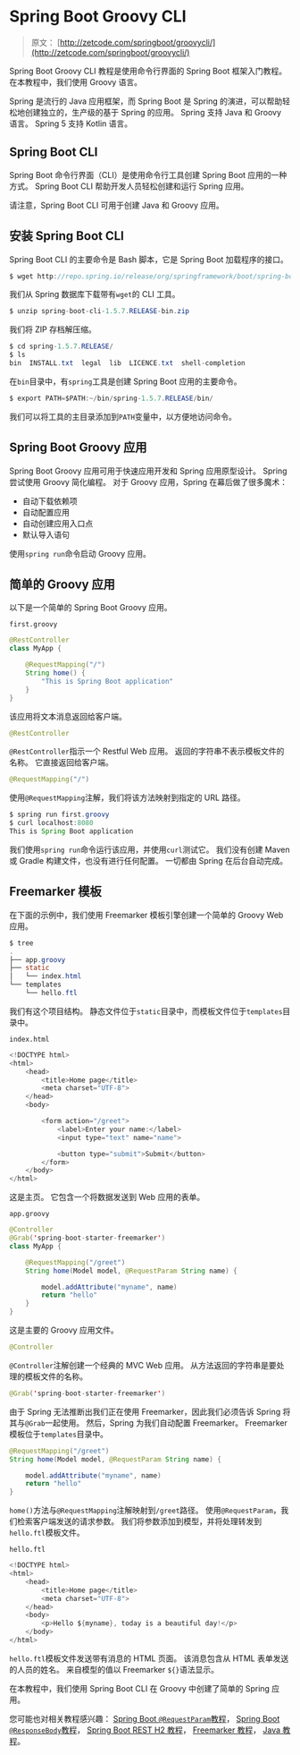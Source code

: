 # Spring Boot Groovy CLI

> 原文： [http://zetcode.com/springboot/groovycli/](http://zetcode.com/springboot/groovycli/)

Spring Boot Groovy CLI 教程是使用命令行界面的 Spring Boot 框架入门教程。 在本教程中，我们使用 Groovy 语言。

Spring 是流行的 Java 应用框架，而 Spring Boot 是 Spring 的演进，可以帮助轻松地创建独立的，生产级的基于 Spring 的应用。 Spring 支持 Java 和 Groovy 语言。 Spring 5 支持 Kotlin 语言。

## Spring Boot CLI

Spring Boot 命令行界面（CLI）是使用命令行工具创建 Spring Boot 应用的一种方式。 Spring Boot CLI 帮助开发人员轻松创建和运行 Spring 应用。

请注意，Spring Boot CLI 可用于创建 Java 和 Groovy 应用。

## 安装 Spring Boot CLI

Spring Boot CLI 的主要命令是 Bash 脚本，它是 Spring Boot 加载程序的接口。

```java
$ wget http://repo.spring.io/release/org/springframework/boot/spring-boot-cli/1.5.7.RELEASE/spring-boot-cli-1.5.7.RELEASE-bin.zip

```

我们从 Spring 数据库下载带有`wget`的 CLI 工具。

```java
$ unzip spring-boot-cli-1.5.7.RELEASE-bin.zip 

```

我们将 ZIP 存档解压缩。

```java
$ cd spring-1.5.7.RELEASE/
$ ls
bin  INSTALL.txt  legal  lib  LICENCE.txt  shell-completion

```

在`bin`目录中，有`spring`工具是创建 Spring Boot 应用的主要命令。

```java
$ export PATH=$PATH:~/bin/spring-1.5.7.RELEASE/bin/

```

我们可以将工具的主目录添加到`PATH`变量中，以方便地访问命令。

## Spring Boot Groovy 应用

Spring Boot Groovy 应用可用于快速应用开发和 Spring 应用原型设计。 Spring 尝试使用 Groovy 简化编程。 对于 Groovy 应用，Spring 在幕后做了很多魔术：

*   自动下载依赖项
*   自动配置应用
*   自动创建应用入口点
*   默认导入语句

使用`spring run`命令启动 Groovy 应用。

## 简单的 Groovy 应用

以下是一个简单的 Spring Boot Groovy 应用。

`first.groovy`

```java
@RestController
class MyApp {

    @RequestMapping("/")
    String home() {
        "This is Spring Boot application"
    }
}

```

该应用将文本消息返回给客户端。

```java
@RestController

```

`@RestController`指示一个 Restful Web 应用。 返回的字符串不表示模板文件的名称。 它直接返回给客户端。

```java
@RequestMapping("/")

```

使用`@RequestMapping`注解，我们将该方法映射到指定的 URL 路径。

```java
$ spring run first.groovy
$ curl localhost:8080
This is Spring Boot application

```

我们使用`spring run`命令运行该应用，并使用`curl`测试它。 我们没有创建 Maven 或 Gradle 构建文件，也没有进行任何配置。 一切都由 Spring 在后台自动完成。

## Freemarker 模板

在下面的示例中，我们使用 Freemarker 模板引擎创建一个简单的 Groovy Web 应用。

```java
$ tree
.
├── app.groovy
├── static
│   └── index.html
└── templates
    └── hello.ftl

```

我们有这个项目结构。 静态文件位于`static`目录中，而模板文件位于`templates`目录中。

`index.html`

```java
<!DOCTYPE html>
<html>
    <head>
        <title>Home page</title>
        <meta charset="UTF-8">
    </head>
    <body>

        <form action="/greet">
            <label>Enter your name:</label>
            <input type="text" name="name">

            <button type="submit">Submit</button>
        </form>
    </body>
</html>

```

这是主页。 它包含一个将数据发送到 Web 应用的表单。

`app.groovy`

```java
@Controller
@Grab('spring-boot-starter-freemarker')
class MyApp {

    @RequestMapping("/greet")
    String home(Model model, @RequestParam String name) {

        model.addAttribute("myname", name)
        return "hello"
    }
}

```

这是主要的 Groovy 应用文件。

```java
@Controller

```

`@Controller`注解创建一个经典的 MVC Web 应用。 从方法返回的字符串是要处理的模板文件的名称。

```java
@Grab('spring-boot-starter-freemarker')

```

由于 Spring 无法推断出我们正在使用 Freemarker，因此我们必须告诉 Spring 将其与`@Grab`一起使用。 然后，Spring 为我们自动配置 Freemarker。 Freemarker 模板位于`templates`目录中。

```java
@RequestMapping("/greet")
String home(Model model, @RequestParam String name) {

    model.addAttribute("myname", name)
    return "hello"
}

```

`home()`方法与`@RequestMapping`注解映射到`/greet`路径。 使用`@RequestParam`，我们检索客户端发送的请求参数。 我们将参数添加到模型，并将处理转发到`hello.ftl`模板文件。

`hello.ftl`

```java
<!DOCTYPE html>
<html>
    <head>
        <title>Home page</title>
        <meta charset="UTF-8">
    </head>
    <body>
        <p>Hello ${myname}, today is a beautiful day!</p>
    </body>
</html>

```

`hello.ftl`模板文件发送带有消息的 HTML 页面。 该消息包含从 HTML 表单发送的人员的姓名。 来自模型的值以 Freemarker `${}`语法显示。

在本教程中，我们使用 Spring Boot CLI 在 Groovy 中创建了简单的 Spring 应用。

您可能也对相关教程感兴趣： [Spring Boot `@RequestParam`教程](/springboot/requestparam/)， [Spring Boot `@ResponseBody`教程](/springboot/responsebody/)， [Spring Boot REST H2 教程](/articles/springbootresth2/)， [Freemarker 教程](/java/freemarker/)， [Java 教程](/lang/java/)。